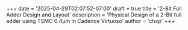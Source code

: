 +++
date = '2025-04-29T02:07:52-07:00'
draft = true
title = '2-Bit Full Adder Design and Layout'
description = 'Physical Design of a 2-Bit full adder using TSMC 0.4µm in Cadence Virtuoso'
author = 'chxp'
+++
